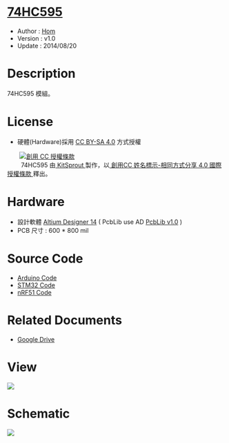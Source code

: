 [74HC595](https://github.com/KitSprout/74HC595)
========
* Author  : [Hom](https://about.me/Hom)
* Version : v1.0
* Update  : 2014/08/20

Description
========
74HC595 模組。

License
========
* 硬體(Hardware)採用 [CC BY-SA 4.0](http://creativecommons.org/licenses/by-sa/4.0/deed.zh_TW) 方式授權 
  
　　<a rel="license" href="http://creativecommons.org/licenses/by-sa/4.0/deed.zh_TW"><img alt="創用 CC 授權條款" style="border-width:0" src="http://i.creativecommons.org/l/by-sa/3.0/tw/80x15.png" /></a>  
　　<span xmlns:dct="http://purl.org/dc/terms/" property="dct:title"> 74HC595 </span>由<a xmlns:cc="http://creativecommons.org/ns#" href="https://github.com/KitSprout" property="cc:attributionName" rel="cc:attributionURL"> KitSprout </a>製作，以<a rel="license" href="http://creativecommons.org/licenses/by-sa/4.0/deed.zh_TW"> 創用CC 姓名標示-相同方式分享 4.0 國際 授權條款 </a>釋出。  

Hardware
========
* 設計軟體 [Altium Designer 14](http://www.altium.com/en/products/altium-designer) ( PcbLib use AD [PcbLib v1.0](https://github.com/KitSprout/AltiumDesigner_PcbLibrary/releases/tag/v1.0) ) 
* PCB 尺寸 : 600 * 800 mil

Source Code
========
* [Arduino Code](https://github.com/Hom-Wang/Arduino/tree/master/74HC595)
* [STM32 Code](https://github.com/Hom-Wang/RainbowNanoRed/tree/master/Software/LAB_RNR_74HC595)
* [nRF51 Code](https://github.com/Hom-Wang/NRF51/tree/master/NRF51_Test74HC595)

Related Documents
========
* [Google Drive](http://goo.gl/1bvMms)

View
========
<img src="https://lh5.googleusercontent.com/-NDB5JUVQQd8/U-7ID2PbRzI/AAAAAAAAKeE/lKIZ4pGhQqc/s1600/DSC_2415.jpg" />

Schematic
========
<img src="https://lh4.googleusercontent.com/-CRHj59Mxdec/U-7IEipD3BI/AAAAAAAAKeI/sny6ynNCOWA/s1600/Sch_74HC595.png" />

